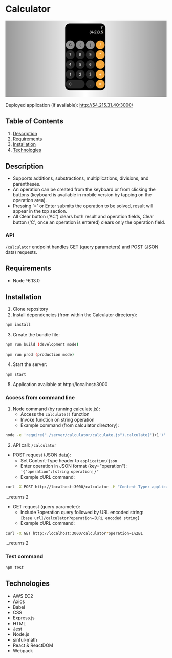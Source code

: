# Calculator

<img src="ScreenShot.png" width="600">

Deployed application (if available): http://54.215.31.40:3000/

## Table of Contents
1. [Description](#description)
2. [Requirements](#requirements)
3. [Installation](#installation)
4. [Technologies](#technologies)

## Description
- Supports additions, substractions, multiplications, divisions, and parentheses.
- An operation can be created from the keyboard or from clicking the buttons (keyboard is available in mobile version by tapping on the operation area).
- Pressing '=' or Enter submits the operation to be solved, result will appear in the top section.
- All Clear button ('AC') clears both result and operation fields, Clear button ('C', once an operation is entered) clears only the operation field.

### API
 <code>/calculator</code> endpoint handles GET (query parameters) and POST (JSON data) requests.

## Requirements
- Node ^6.13.0

## Installation
1. Clone repository
2. Install dependencies (from within the Calculator directory):
```sh
npm install
```
3. Create the bundle file:
```sh
npm run build (development mode)
```
```sh
npm run prod (production mode)
```
4. Start the server:
```sh
npm start
```
5. Application available at http://localhost:3000

### Access from command line
1. Node command (by running calculate.js):
   - Access the <code>calculate()</code> function
   - Invoke function on string operation
   - Example command (from calculator directory):
```sh
node -e 'require("./server/calculator/calculate.js").calculate('1+1')'
```

2. API call: <code>/calculator</code>
- POST request (JSON data):
   - Set Content-Type header to <code>application/json</code>
   - Enter operation in JSON format (key="operation"):\
   <code>'{"operation":[string operation]}'</code>
   - Example cURL command:
```sh
curl -X POST http://localhost:3000/calculator -H "Content-Type: application/json" -d '{"operation":"1+1"}' -w '\n'
```
  ...returns 2

- GET request (query parameter):
  - Include ?operation query followed by URL encoded string:\
<code>[base url]/calculator?operation=[URL encoded string]</code>
  - Example cURL command:
```sh
curl -X GET http://localhost:3000/calculator?operation=1%2B1
```
  ...returns 2

### Test command
```sh
npm test
```

## Technologies
- AWS EC2
- Axios
- Babel
- CSS
- Express.js
- HTML
- Jest
- Node.js
- sinful-math
- React & ReactDOM
- Webpack
